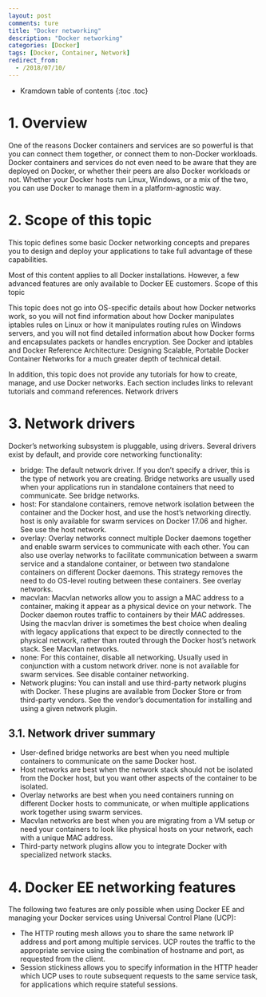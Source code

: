 ```yaml
---
layout: post
comments: ture
title: "Docker networking"
description: "Docker networking"
categories: [Docker]
tags: [Docker, Container, Network]
redirect_from:
  - /2018/07/10/
---
```


* Kramdown table of contents
{:toc .toc}

# 1. Overview
One of the reasons Docker containers and services are so powerful is that you can connect them together, or connect them to non-Docker workloads. Docker containers and services do not even need to be aware that they are deployed on Docker, or whether their peers are also Docker workloads or not. Whether your Docker hosts run Linux, Windows, or a mix of the two, you can use Docker to manage them in a platform-agnostic way.

# 2. Scope of this topic
This topic defines some basic Docker networking concepts and prepares you to design and deploy your applications to take full advantage of these capabilities.

Most of this content applies to all Docker installations. However, a few advanced features are only available to Docker EE customers.
Scope of this topic

This topic does not go into OS-specific details about how Docker networks work, so you will not find information about how Docker manipulates iptables rules on Linux or how it manipulates routing rules on Windows servers, and you will not find detailed information about how Docker forms and encapsulates packets or handles encryption. See Docker and iptables and Docker Reference Architecture: Designing Scalable, Portable Docker Container Networks for a much greater depth of technical detail.

In addition, this topic does not provide any tutorials for how to create, manage, and use Docker networks. Each section includes links to relevant tutorials and command references.
Network drivers

# 3. Network drivers
Docker’s networking subsystem is pluggable, using drivers. Several drivers exist by default, and provide core networking functionality:

* bridge: The default network driver. If you don’t specify a driver, this is the type of network you are creating. Bridge networks are usually used when your applications run in standalone containers that need to communicate. See bridge networks.
* host: For standalone containers, remove network isolation between the container and the Docker host, and use the host’s networking directly. host is only available for swarm services on Docker 17.06 and higher. See use the host network.
* overlay: Overlay networks connect multiple Docker daemons together and enable swarm services to communicate with each other. You can also use overlay networks to facilitate communication between a swarm service and a standalone container, or between two standalone containers on different Docker daemons. This strategy removes the need to do OS-level routing between these containers. See overlay networks.
* macvlan: Macvlan networks allow you to assign a MAC address to a container, making it appear as a physical device on your network. The Docker daemon routes traffic to containers by their MAC addresses. Using the macvlan driver is sometimes the best choice when dealing with legacy applications that expect to be directly connected to the physical network, rather than routed through the Docker host’s network stack. See Macvlan networks.
* none: For this container, disable all networking. Usually used in conjunction with a custom network driver. none is not available for swarm services. See disable container networking.
* Network plugins: You can install and use third-party network plugins with Docker. These plugins are available from Docker Store or from third-party vendors. See the vendor’s documentation for installing and using a given network plugin.

## 3.1. Network driver summary
* User-defined bridge networks are best when you need multiple containers to communicate on the same Docker host.
* Host networks are best when the network stack should not be isolated from the Docker host, but you want other aspects of the container to be isolated.
* Overlay networks are best when you need containers running on different Docker hosts to communicate, or when multiple applications work together using swarm services.
* Macvlan networks are best when you are migrating from a VM setup or need your containers to look like physical hosts on your network, each with a unique MAC address.
* Third-party network plugins allow you to integrate Docker with specialized network stacks.

# 4. Docker EE networking features

The following two features are only possible when using Docker EE and managing your Docker services using Universal Control Plane (UCP):
* The HTTP routing mesh allows you to share the same network IP address and port among multiple services. UCP routes the traffic to the appropriate service using the combination of hostname and port, as requested from the client.
* Session stickiness allows you to specify information in the HTTP header which UCP uses to route subsequent requests to the same service task, for applications which require stateful sessions.
